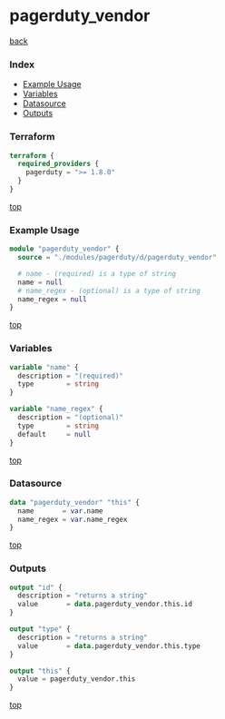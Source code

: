 # pagerduty_vendor

[back](../pagerduty.md)

### Index

- [Example Usage](#example-usage)
- [Variables](#variables)
- [Datasource](#datasource)
- [Outputs](#outputs)

### Terraform

```terraform
terraform {
  required_providers {
    pagerduty = ">= 1.8.0"
  }
}
```

[top](#index)

### Example Usage

```terraform
module "pagerduty_vendor" {
  source = "./modules/pagerduty/d/pagerduty_vendor"

  # name - (required) is a type of string
  name = null
  # name_regex - (optional) is a type of string
  name_regex = null
}
```

[top](#index)

### Variables

```terraform
variable "name" {
  description = "(required)"
  type        = string
}

variable "name_regex" {
  description = "(optional)"
  type        = string
  default     = null
}
```

[top](#index)

### Datasource

```terraform
data "pagerduty_vendor" "this" {
  name       = var.name
  name_regex = var.name_regex
}
```

[top](#index)

### Outputs

```terraform
output "id" {
  description = "returns a string"
  value       = data.pagerduty_vendor.this.id
}

output "type" {
  description = "returns a string"
  value       = data.pagerduty_vendor.this.type
}

output "this" {
  value = pagerduty_vendor.this
}
```

[top](#index)